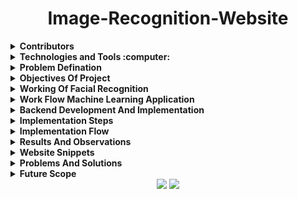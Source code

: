 <h1 align="center">Image-Recognition-Website</h1>
<details><summary><b>Contributors</b></summary>
  
</br>
  
| Contributors | Sankalp Jain | Babita Rataudi | Suparshwa Patil |
|--------------|--------------|----------------|-----------------|
|<img alt="Linkedin" src="https://img.shields.io/badge/LinkedIn-0077B5?style=for-the-badge&logo=linkedin&logoColor=white"> </img>|[sankalp-jain-610803193](https://www.linkedin.com/in/sankalp-jain-610803193/)|[babitaratudi](https://www.linkedin.com/in/babitaratudi/)|[suparshwa-patil](https://www.linkedin.com/in/suparshwa-patil/)|
|<img alt="Github" src="https://img.shields.io/badge/GitHub-100000?style=for-the-badge&logo=github&logoColor=white"> </img>|[Sankalp679](https://github.com/Sankalp679)|[babitaratudi](https://github.com/babitaratudi)|[suparshwa](https://github.com/suparshwa)|

</details>

<details><summary><b>Technologies and Tools :computer:</b></summary>
</br>
<code><img height="25" src="https://raw.githubusercontent.com/github/explore/80688e429a7d4ef2fca1e82350fe8e3517d3494d/topics/html/html.png"></code>
<code><img height="25" src="https://raw.githubusercontent.com/github/explore/80688e429a7d4ef2fca1e82350fe8e3517d3494d/topics/css/css.png"></code>
<code><img height="25" src="https://raw.githubusercontent.com/github/explore/80688e429a7d4ef2fca1e82350fe8e3517d3494d/topics/javascript/javascript.png"></code>
<code><img height="25" src="https://raw.githubusercontent.com/github/explore/80688e429a7d4ef2fca1e82350fe8e3517d3494d/topics/bootstrap/bootstrap.png"></code>
<code><img height="25" src="https://raw.githubusercontent.com/github/explore/80688e429a7d4ef2fca1e82350fe8e3517d3494d/topics/python/python.png"></code>
<code><img height="25" src="https://raw.githubusercontent.com/github/explore/80688e429a7d4ef2fca1e82350fe8e3517d3494d/topics/flask/flask.png"></code>
<code><img height="25" src="https://raw.githubusercontent.com/github/explore/80688e429a7d4ef2fca1e82350fe8e3517d3494d/topics/git/git.png"></code>
</details>    

<details><summary><b>Problem Defination</b></summary>  
</br>
<img alt="Snippet-1" src="image/problem.jpeg"></img>
</br>
</details>

<details><summary><b>Objectives Of Project</b></summary>
</br>

|    | Objectives Of Project                                                                                                                                    |
|----|------------------------------------------------------------------------------------------------------------------------------------------------------------------------|
| 1. |The user should be able to input a celebrity image on the website to get proper identification.                                                                                                                              |
| 2. |Implementation of machine learning algorithms in real life projects with decent accuracy.                                                                                                         |
| 3. |Extraction of images for training and testing using image scrapper.|
| 4. |Data cleaning, preprocessing of raw dataset.  |
| 5. |Implementation of feature engineering is performed on the raw dataset.                                                                                                                         |
| 6  |Learn how Image classification is done using OpenCV.                                                                                             |
| 7. | Execution of various ML supervised learning classifiers.                                                                                                             |
| 8. |Incorporation of machine learning models on the responsive website.                                                                                                                           |
| 9. | The website should be easily accessible by users with a clean user interface. People from any age should be able to use the website.                                                                                                               |                                                                                                                       |
| 10.|The system should satisfy the requirements precisely to fulfil the end user objectives. |

</details> 

<details><summary><b>Working Of Facial Recognition</b></summary>  
</br>
<img alt="Snippet-1" src="image/facial recognition.jpeg"></img>
</br>
</details>

<details><summary><b>Work Flow Machine Learning Application</b></summary>  
</br>
<img alt="Snippet-2" src="image/flow.jpeg"></img>
</br>
</details>

<details><summary><b>Backend Development And Implementation</b></summary>  
</br>
<img alt="Snippet-3" src="image/backend.jpeg"></img>
</br>
</details>

<details><summary><b>Implementation Steps</b></summary>

</br>


|     | Implementation Steps             |
|-----|----------------------------------|
| 1.  | Collection of data               |
| 2.  | Reading image of celebrity       |
| 3.  | Image manipulation with rgb2grey |
| 4.  | Analyse the collected data       |
| 5.  | Preparation of input data        |
| 6.  | Split into train and test sets   |
| 7.  | Training & Testing the algorithm |
| 8.  | Test for different algorithms    |
| 9.  | Analyse the results              |
| 10. | Score model                      |
| 11. | Saved the model                  |
| 12. | server.py                        |
| 13. | scratch.py                       |
| 14. | wavelet.py                       |

</br>

</details> 

<details><summary><b>Implementation Flow</b></summary>  
</br>
<img alt="Snippet-4" src="image/implementation.jpeg"></img>
</br>
</details>

<details><summary><b>Results And Observations</b></summary>  
</br>
<img alt="Snippet-5" src="image/results.jpeg"></img>
</br>
</details>

<details><summary><b>Website Snippets</b></summary>
</br>
<img alt="Snippets-6" src="image/snip1.jpeg"> </img></br>
<img alt="Snippets-7" src="image/snip2.jpeg"></img></br>
<img alt="Snippets-8" src="image/snip3.jpeg"></img>
</details>   

<details><summary><b>Problems And Solutions</b></b></summary>  
</br>
<img alt="Snippet-9" src="image/problems faced.jpeg"></img>
</br>
</details>

<details><summary><b>Future Scope</b></summary>  
</br>

|    | Future Scope                                                                                                                                                                                           |
|----|--------------------------------------------------------------------------------------------------------------------------------------------------------------------------------------------------------|
| 1. | The idea of project can be used for recognizing criminals from the database of police.                                                                                                                 |
| 2. | The idea of the project can be extended to Historical figures/personalities or Hollywood celebrities in addition with Bollywood celebrities.                                                           |
| 3. | The idea of project can be used for educational purposes in museums.                                                                                                                                   |
| 4. | The idea can even be extended to animal hospitals, agriculture-based industries to detect agro based products, breed of animals, flowers and related details effectively which may save a lot of time. |
| 5. | It can be implemented for bio-medical report identification.                                                                                                                                           |
| 6. | This project can be updated to identify multiple faces in a single photo and provide the corresponding results for all the detected faces.                                                             |
| 7. | Face Authentication can also be implemented for security purposes as well as for general use like attendance for colleges, meetings etc.                                                               |

</br>
</details>

<div align="center">
  <img src="https://forthebadge.com/images/badges/built-with-love.svg" />
  <img src="https://forthebadge.com/images/badges/built-by-developers.svg" />
</div>
